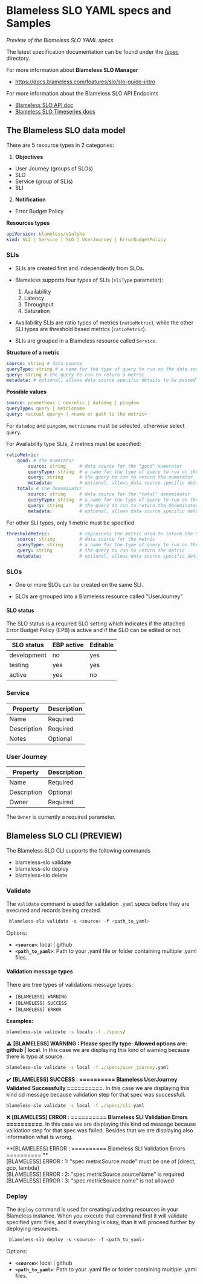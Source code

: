 # Blameless SLO YAML specs and Samples

*Preview of the Blameless SLO YAML specs*


The latest specification documentation can be found under the [/spec](https://github.com/blamelesshq/blameless-slo-samples/tree/main/specs) directory. 

For more information about **Blameless SLO Manager**

-   https://docs.blameless.com/features/slo/slo-guide-intro

For more information about the Blameless SLO API Endpoints

-   [Blameless SLO API doc](https://blameless.blameless.io/api/v1/services/SLOService/)
-   [Blameless SLO Timeseries docs](https://blameless.blameless.io/api/v1/services/SLOTimeSeriesService/doc)



## The Blameless SLO data model

There are 5 resource types in 2 categories:

1. **Objectives**

-   User Journey (groups of SLOs)
-   SLO
-   Service (group of SLIs)
-   SLI

2. **Notification**

-   Error Budget Policy



**Resources types**

```yaml
apiVersion: blameless/v1alpha
kind: SLI | Service | SLO | UserJourney | ErrorBudgetPolicy
```

### SLIs

-   SLIs are created first and independently from SLOs.

-   Blameless supports four types of SLIs (`sliType` parameter):

    1. Availability
    2. Latency
    3. Throughput
    4. Saturation

-   Availability SLIs are ratio types of metrics (`ratioMetric`), while the other SLI types are threshold based metrics (`ratioMetric`).

-   SLIs are grouped in a Blameless resource called `Service`.

**Structure of a metric**

```yaml
source: string # data source
queryType: string # a name for the type of query to run on the data source
query: string # the query to run to return a metric
metadata: # optional, allows data source specific details to be passed
```

**Possible values**

```yaml
source: prometheus | newrelic | datadog | pingdom
queryType: query | metricname
query: <actual query> | <name or path to the metric>
```

For `datadog` and `pingdom`, `metricname` must be selected, otherwise select `query`.

For Availability type SLIs, 2 metrics must be specified:

```yaml
ratioMetric:
    good: # the numerator
        source: string     # data source for the "good" numerator
        queryType: string  # a name for the type of query to run on the data source
        query: string      # the query to run to return the numerator
        metadata:          # optional, allows data source specific details to be passed
    total: # the denominator
        source: string     # data source for the "total" denominator
        queryType: string  # a name for the type of query to run on the data source
        query: string      # the query to run to return the denominator
        metadata:          # optional, allows data source specific details to be passed
```

For other SLI types, only 1 metric must be specified

```yaml
thresholdMetric:           # represents the metric used to inform the SLO in the objectives stanza
    source: string         # data source for the metric
    queryType: string      # a name for the type of query to run on the data source
    query: string          # the query to run to return the metric
    metadata:              # optional, allows data source specific details to be passed
```

### SLOs

-   One or more SLOs can be created on the same SLI.

-   SLOs are grrouped into a Blameless resource called "UserJourney"

#### SLO status

The SLO status is a required SLO setting which indicates if the attached Error Budget Policy (EPB) is active and if the SLO can be edited or not.

| SLO status  | EBP active | Editable |
| ----------- | ---------- | -------- |
| development | no         | yes      |
| testing     | yes        | yes      |
| active      | yes        | no       |

### Service

| Property    | Description |
| ----------- | ----------- |
| Name        | Required    |
| Description | Required    |
| Notes       | Optional    |

### User Journey

| Property    | Description |
| ----------- | ----------- |
| Name        | Required    |
| Description | Optional    |
| Owner       | Required    |

The `Owner` is currently a required parameter.




## Blameless SLO CLI (PREVIEW)

The Blameless SLO CLI supports the following commands
* blameless-slo validate
* blameless-slo deploy
* blameless-slo delete



### Validate

The `validate` command is used for validation `.yaml` specs before they are executed and records beeing created.

```jsx
 blameless-slo validate -s <source> -f <path_to_yaml>
```

Options:
   * **`<source>`**: local | github
   * **`<path_to_yaml>`**: Path to your .yaml file or folder containing multiple .yaml files.



#### Validation message types

There are tree types of validations message types: 

- `[BLAMELESS] WARNING`
- `[BLAMELESS] SUCCESS`
- `[BLAMELESS] ERROR`

**Examples:**

```bat
blameless-slo validate -s locals -f ./specs/
```

:warning: **[BLAMELESS] WARNING : Please specify type: Allowed options are: github | local**. In this case we are displaying this kind of warning because there is typo at source.



```bat
blameless-slo validate -s local -f ./specs/user_journey.yaml
```

:heavy_check_mark: **[BLAMELESS] SUCCESS : ========== Blameless UserJourney Validated Successfully ==========**. In this case we are displaying this kind od message because validation step for that spec was successfull.



```bat
blameless-slo validate -s local -f ./specs/sli.yaml
```

:x: **[BLAMELESS] ERROR : ========== Blameless SLI Validation Errors ==========**. In this case we are displaying this kind od message because validation step for that spec was failed. Besides that we are displaying also information what is wrong.

**[BLAMELESS] ERROR : ========== Blameless SLI Validation Errors ========== **<br />
[BLAMELESS] ERROR : 1: "spec.metricSource.mode" must be one of [direct, gcp, lambda] <br />
[BLAMELESS] ERROR : 2: "spec.metricSource.sourceName" is required <br />
[BLAMELESS] ERROR : 3: "spec.metricSource.name" is not allowed <br />



### Deploy

The `deploy` command is used for creating/updating resources in your Blameless instance. When you execute that command first it will validate specified yaml files, and if everything is okay, than it will proceed further by deploying resources.

```jsx
 blameless-slo deploy -s <source> -f <path_to_yaml>
```

Options:

   * **`<source>`**: local | github
   * **`<path_to_yaml>`**: Path to your .yaml file or folder containing multiple .yaml files.

